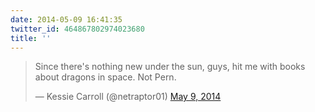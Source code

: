 ```yaml
---
date: 2014-05-09 16:41:35
twitter_id: 464867802974023680
title: ''
---
```


<blockquote class="twitter-tweet"><p lang="en" dir="ltr">Since there&#39;s nothing new under the sun, guys, hit me with books about dragons in space. Not Pern.</p>&mdash; Kessie Carroll (@netraptor01) <a href="https://twitter.com/netraptor01/status/464856944671744000?ref_src=twsrc%5Etfw">May 9, 2014</a></blockquote>
<script async src="https://platform.twitter.com/widgets.js" charset="utf-8"></script>
